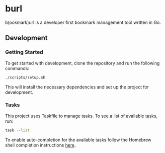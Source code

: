 # burl

b(ookmark)url is a developer first bookmark management tool written in Go.


## Development

### Getting Started

To get started with development, clone the repository and run the following commands:

```bash
./scripts/setup.sh
```

This will install the necessary dependencies and set up the project for development.

### Tasks

This project uses [Taskfile](https://taskfile.dev) to manage tasks. To see a list of available tasks, run:

```bash
task --list
```

To enable auto-completion for the available tasks follow the Homebrew shell completion instructions [here](https://docs.brew.sh/Shell-Completion).
